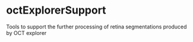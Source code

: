 # octExplorerSupport
Tools to support the further processing of retina segmentations produced by OCT explorer

